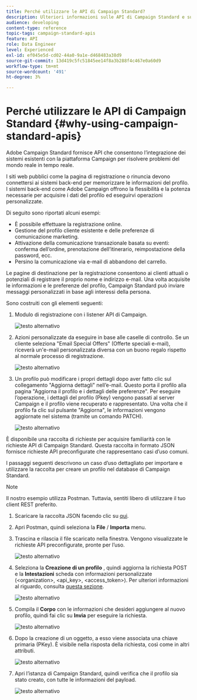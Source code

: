 ```yaml
---
title: Perché utilizzare le API di Campaign Standard?
description: Ulteriori informazioni sulle API di Campaign Standard e sui motivi del loro utilizzo.
audience: developing
content-type: reference
topic-tags: campaign-standard-apis
feature: API
role: Data Engineer
level: Experienced
exl-id: ef045e5d-cd02-44a0-9a1e-d468483a38d9
source-git-commit: 13d419c5fc51845ee14f8a3b288f4c467e0a60d9
workflow-type: tm+mt
source-wordcount: '491'
ht-degree: 3%

---
```


# Perché utilizzare le API di Campaign Standard {#why-using-campaign-standard-apis}

Adobe Campaign Standard fornisce API che consentono l’integrazione dei sistemi esistenti con la piattaforma Campaign per risolvere problemi del mondo reale in tempo reale.

I siti web pubblici come la pagina di registrazione o rinuncia devono connettersi ai sistemi back-end per memorizzare le informazioni del profilo. I sistemi back-end come Adobe Campaign offrono la flessibilità e la potenza necessarie per acquisire i dati del profilo ed eseguirvi operazioni personalizzate.

Di seguito sono riportati alcuni esempi:

* È possibile effettuare la registrazione online.
* Gestione del profilo cliente esistente e delle preferenze di comunicazione marketing.
* Attivazione della comunicazione transazionale basata su eventi: conferma dell’ordine, prenotazione dell’itinerario, reimpostazione della password, ecc.
* Persino la comunicazione via e-mail di abbandono del carrello.

Le pagine di destinazione per la registrazione consentono ai clienti attuali o potenziali di registrare il proprio nome e indirizzo e-mail. Una volta acquisite le informazioni e le preferenze del profilo, Campaign Standard può inviare messaggi personalizzati in base agli interessi della persona.

Sono costruiti con gli elementi seguenti:

1. Modulo di registrazione con i listener API di Campaign.

   ![testo alternativo](assets/apis_uc1.png)

1. Azioni personalizzate da eseguire in base alle caselle di controllo. Se un cliente seleziona &quot;Email Special Offers&quot; (Offerte speciali e-mail), riceverà un&#39;e-mail personalizzata diversa con un buono regalo rispetto al normale processo di registrazione.

   ![testo alternativo](assets/apis_uc2.png)

1. Un profilo può modificare i propri dettagli dopo aver fatto clic sul collegamento &quot;Aggiorna dettagli&quot; nell’e-mail. Questo porta il profilo alla pagina &quot;Aggiorna il profilo e i dettagli delle preferenze&quot;. Per eseguire l’operazione, i dettagli del profilo (Pkey) vengono passati al server Campaign e il profilo viene recuperato e rappresentato. Una volta che il profilo fa clic sul pulsante &quot;Aggiorna&quot;, le informazioni vengono aggiornate nel sistema (tramite un comando PATCH).

   ![testo alternativo](assets/apis_uc3.png)

È disponibile una raccolta di richieste per acquisire familiarità con le richieste API di Campaign Standard. Questa raccolta in formato JSON fornisce richieste API preconfigurate che rappresentano casi d’uso comuni.

I passaggi seguenti descrivono un caso d’uso dettagliato per importare e utilizzare la raccolta per creare un profilo nel database di Campaign Standard.

>[!NOTE]
>
>Il nostro esempio utilizza Postman. Tuttavia, sentiti libero di utilizzare il tuo client REST preferito.

1. Scaricare la raccolta JSON facendo clic su [qui](https://helpx.adobe.com/content/dam/help/en/campaign/kb/working-with-acs-api/_jcr_content/main-pars/download_section/download-1/KB_postman_collection.json.zip).

1. Apri Postman, quindi seleziona la **File** / **Importa** menu.

1. Trascina e rilascia il file scaricato nella finestra. Vengono visualizzate le richieste API preconfigurate, pronte per l’uso.

   ![testo alternativo](assets/postman_collection.png)

1. Seleziona la **Creazione di un profilo** , quindi aggiorna la richiesta POST e la **Intestazioni** scheda con informazioni personalizzate (&lt;organization>, &lt;api_key>, &lt;access_token>). Per ulteriori informazioni al riguardo, consulta [questa sezione](../../api/using/setting-up-api-access.md).

   ![testo alternativo](assets/postman_uc1.png)

1. Compila il **Corpo** con le informazioni che desideri aggiungere al nuovo profilo, quindi fai clic su **Invia** per eseguire la richiesta.

   ![testo alternativo](assets/postman_uc2.png)

1. Dopo la creazione di un oggetto, a esso viene associata una chiave primaria (PKey). È visibile nella risposta della richiesta, così come in altri attributi.

   ![testo alternativo](assets/postman_uc3.png)

1. Apri l’istanza di Campaign Standard, quindi verifica che il profilo sia stato creato, con tutte le informazioni del payload.

   ![testo alternativo](assets/postman_uc4.png)
